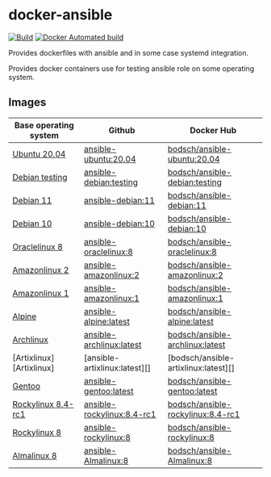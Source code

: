 # docker-ansible

[![Build](https://github.com/bodsch/docker-ansible/workflows/Build/badge.svg)](https://github.com/bodsch/docker-ansible/actions)
[![Docker Automated build](https://img.shields.io/docker/automated/bodsch/debian-11-ansible.svg?maxAge=2592000)](https://hub.docker.com/r/bodsch/debian-11-ansible/)

Provides dockerfiles with ansible and in some case systemd integration.

Provides docker containers use for testing ansible role on some operating system.

## Images

| Base operating system            | Github                          | Docker Hub                                  |
| -------------------------------- | ------------------------------- | ------------------------------------------- |
| [Ubuntu 20.04][Ubuntu]           | [ansible-ubuntu:20.04][]        | [bodsch/ansible-ubuntu:20.04][]        |
| [Debian testing][Debian]         | [ansible-debian:testing][]      | [bodsch/ansible-debian:testing][]      |
| [Debian 11][Debian]              | [ansible-debian:11][]           | [bodsch/ansible-debian:11][]           |
| [Debian 10][Debian]              | [ansible-debian:10][]           | [bodsch/ansible-debian:10][]           |
| [Oraclelinux 8][Oraclelinux]     | [ansible-oraclelinux:8][]       | [bodsch/ansible-oraclelinux:8][]       |
| [Amazonlinux 2][Amazonlinux]     | [ansible-amazonlinux:2][]       | [bodsch/ansible-amazonlinux:2][]       |
| [Amazonlinux 1][Amazonlinux]     | [ansible-amazonlinux:1][]       | [bodsch/ansible-amazonlinux:1][]       |
| [Alpine][Alpine]                 | [ansible-alpine:latest][]       | [bodsch/ansible-alpine:latest][]       |
| [Archlinux][Archlinux]           | [ansible-archlinux:latest][]    | [bodsch/ansible-archlinux:latest][]    |
| [Artixlinux][Artixlinux]         | [ansible-artixlinux:latest][]   | [bodsch/ansible-artixlinux:latest][]    |
| [Gentoo][Gentoo]                 | [ansible-gentoo:latest][]       | [bodsch/ansible-gentoo:latest][]       |
| [Rockylinux 8.4-rc1][Rockylinux] | [ansible-rockylinux:8.4-rc1][]  | [bodsch/ansible-rockylinux:8.4-rc1][]  |
| [Rockylinux 8][Rockylinux]       | [ansible-rockylinux:8][]        | [bodsch/ansible-rockylinux:8][]        |
| [Almalinux 8][Almalinux]         | [ansible-Almalinux:8][]         | [bodsch/ansible-Almalinux:8][]         |

[Ubuntu]: https://hub.docker.com/_/ubuntu/
[Debian]: https://hub.docker.com/_/debian/
[Oraclelinux]: https://hub.docker.com/_/oraclelinux/
[Amazonlinux]: https://hub.docker.com/_/amazonlinux/
[Alpine]: https://hub.docker.com/_/alpine
[Archlinux]: https://hub.docker.com/r/base/archlinux/
[Gentoo]: https://hub.docker.com/r/gentoo/stage3-amd64/
[Rockylinux]: https://hub.docker.com/r/rockylinux/rockylinux
[Almalinux]: https://hub.docker.com/_/almalinux

[ansible-ubuntu:20.04]: https://github.com/bodsch/docker-ansible/blob/master/ubuntu-ansible/Dockerfile.ubuntu-20.04
[ansible-debian:testing]: https://github.com/bodsch/docker-ansible/blob/master/debian-ansible/Dockerfile.debian-testing
[ansible-debian:11]: https://github.com/bodsch/docker-ansible/blob/master/debian-ansible/Dockerfile.debian-11
[ansible-debian:10]: https://github.com/bodsch/docker-ansible/blob/master/debian-ansible/Dockerfile.debian-10

[ansible-oraclelinux:8]: https://github.com/bodsch/docker-ansible/blob/master/oraclelinux-ansible/Dockerfile.oraclelinux-8
[ansible-amazonlinux:2]: https://github.com/bodsch/docker-ansible/blob/master/amazonlinux-ansible/Dockerfile.amazonlinux-2
[ansible-amazonlinux:1]: https://github.com/bodsch/docker-ansible/blob/master/amazonlinux-ansible/Dockerfile.amazonlinux-1

[ansible-alpine:latest]: https://github.com/bodsch/docker-ansible/blob/master/alpine-ansible/Dockerfile.alpine-latest
[ansible-archlinux:latest]: https://github.com/bodsch/docker-ansible/blob/master/archlinux-ansible/Dockerfile.archlinux-latest
[ansible-gentoo:latest]: https://github.com/bodsch/docker-ansible/blob/master/gentoo-ansible/Dockerfile.gentoo-latest

[ansible-rockylinux:8.4-rc1]: https://github.com/bodsch/docker-ansible/tree/master/rockylinux-ansible/Dockerfile.rockylinux-8.4-rc1
[ansible-rockylinux:8]: https://github.com/bodsch/docker-ansible/tree/master/rockylinux-ansible/Dockerfile.rockylinux-8
[ansible-almalinux:8]: https://github.com/bodsch/docker-ansible/tree/master/almalinux-ansible/Dockerfile.almalinux-8

[bodsch/ansible-ubuntu:20.04]: https://hub.docker.com/r/bodsch/ansible-ubuntu
[bodsch/ansible-debian:testing]: https://hub.docker.com/r/bodsch/ansible-debian
[bodsch/ansible-debian:11]: https://hub.docker.com/r/bodsch/ansible-debian
[bodsch/ansible-debian:10]: https://hub.docker.com/r/bodsch/ansible-debian

[bodsch/ansible-oraclelinux:8]: https://hub.docker.com/r/bodsch/ansible-oraclelinux
[bodsch/ansible-amazonlinux:2]: https://hub.docker.com/r/bodsch/ansible-amazonlinux
[bodsch/ansible-amazonlinux:1]: https://hub.docker.com/r/bodsch/ansible-oraclelinux
[bodsch/ansible-alpine:latest]: https://hub.docker.com/r/bodsch/ansible-alpine
[bodsch/ansible-archlinux:latest]: https://hub.docker.com/r/bodsch/ansible-archlinux
[bodsch/ansible-gentoo:latest]: https://hub.docker.com/r/bodsch/ansible-gentoo
[bodsch/ansible-rockylinux:8.4-rc1]: https://hub.docker.com/r/bodsch/ansible-rockylinux
[bodsch/ansible-rockylinux:8]: https://hub.docker.com/r/bodsch/ansible-rockylinux
[bodsch/ansible-almalinux:8]: https://hub.docker.com/r/bodsch/ansible-almalinux
